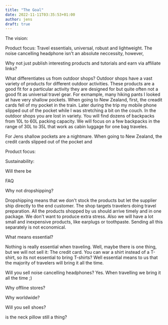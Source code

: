 ```yaml
---
title: "The Goal"
date: 2022-11-11T03:35:53+01:00
author: jens
draft: true
---
```




The vision:

Product focus: Travel essentials, universal, robust and lightweight. The noise cancelling headphone isn't an absolute neccessity, however, 

Why not just publish interesting products and tutorials and earn via affiliate links?



What differentiates us from outdoor shops? Outdoor shops have a vast variety of products for different outdoor activities.
These products are a good fit for a particular activity they are designed for but quite often not a good fit as universal travel gear. 
For exmample, many hiking pants I looked at have very shallow pockets. When going to New Zealand, first, the creadit cards fell of 
my pocket in the train. Later during the trip my mobile phone slipped out of the pocket while I was stretching a bit on the couch.
In the outdoor shops you are lost in variety. You will find dozens of backpacks from 10L to 60L packing capacity. We will focus on a 
few backpacks in the range of 30L to 35L that work as cabin luggage for one bag traveles.


For Jens shallow pockets are a nightmare. When going to New Zealand,
the credit cards slipped out of the pocket and 

Product focus:

Sustainability:


Will there be 

FAQ

Why not dropshipping?

Dropshipping means that we don't stock the products but let the supplier ship directly to the end customer.
The shop targets travelers doing travel preparation. All the products shopped by us should arrive timely and in one package.
We don't want to produce extra stress. Also we will have a lot small and inexpensive products, like earplugs or toothpaste. 
Sending all this separately is not economical.

What means essential? 

Nothing is really essential when traveling. Well, maybe there is one thing, but we will not sell it: The credit card.
You can war a shirt instead of a T-shirt, so its not essential to bring T-shirts? Well essential means to us that the majority of travelers 
will bring it all the time.

Will you sell noise cancelling headphones? Yes. When travelling we bring it all the time ;)

Why offline stores?


Why worldwide?


Will you sell shoes?

is the neck pillow still a thing?
